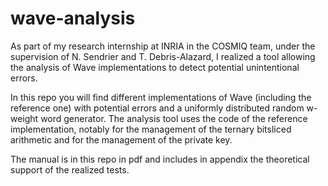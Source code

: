 # wave-analysis

As part of my research internship at INRIA in the COSMIQ team, under the supervision of N. Sendrier and T. Debris-Alazard, I realized a tool allowing the analysis of Wave implementations to detect potential unintentional errors. 

In this repo you will find different implementations of Wave (including the reference one) with potential errors and a uniformly distributed random w-weight word generator. The analysis tool uses the code of the reference implementation, notably for the management of the ternary bitsliced arithmetic and for the management of the private key. 

The manual is in this repo in pdf and includes in appendix the theoretical support of the realized tests. 
